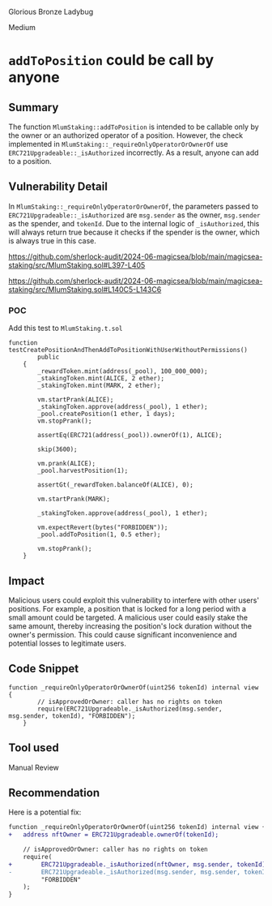 Glorious Bronze Ladybug

Medium

# `addToPosition` could be call by anyone

## Summary

The function `MlumStaking::addToPosition` is intended to be callable only by the owner or an authorized operator of a position. However, the check implemented in `MlumStaking::_requireOnlyOperatorOrOwnerOf` use `ERC721Upgradeable::_isAuthorized` incorrectly. As a result, anyone can add to a position.

## Vulnerability Detail

In `MlumStaking::_requireOnlyOperatorOrOwnerOf`, the parameters passed to `ERC721Upgradeable::_isAuthorized` are `msg.sender` as the owner, `msg.sender` as the spender, and `tokenId`. Due to the internal logic of `_isAuthorized`, this will always return true because it checks if the spender is the owner, which is always true in this case.

https://github.com/sherlock-audit/2024-06-magicsea/blob/main/magicsea-staking/src/MlumStaking.sol#L397-L405

https://github.com/sherlock-audit/2024-06-magicsea/blob/main/magicsea-staking/src/MlumStaking.sol#L140C5-L143C6

### POC
Add this test to `MlumStaking.t.sol`

```solidity
function testCreatePositionAndThenAddToPositionWithUserWithoutPermissions()
        public
    {
        _rewardToken.mint(address(_pool), 100_000_000);
        _stakingToken.mint(ALICE, 2 ether);
        _stakingToken.mint(MARK, 2 ether);

        vm.startPrank(ALICE);
        _stakingToken.approve(address(_pool), 1 ether);
        _pool.createPosition(1 ether, 1 days);
        vm.stopPrank();

        assertEq(ERC721(address(_pool)).ownerOf(1), ALICE);

        skip(3600);

        vm.prank(ALICE);
        _pool.harvestPosition(1);

        assertGt(_rewardToken.balanceOf(ALICE), 0);

        vm.startPrank(MARK);

        _stakingToken.approve(address(_pool), 1 ether);

        vm.expectRevert(bytes("FORBIDDEN"));
        _pool.addToPosition(1, 0.5 ether);

        vm.stopPrank();
    }
```
## Impact

Malicious users could exploit this vulnerability to interfere with other users' positions. For example, a position that is locked for a long period with a small amount could be targeted. A malicious user could easily stake the same amount, thereby increasing the position's lock duration without the owner's permission. This could cause significant inconvenience and potential losses to legitimate users.

## Code Snippet

```solidity
function _requireOnlyOperatorOrOwnerOf(uint256 tokenId) internal view {
        // isApprovedOrOwner: caller has no rights on token
        require(ERC721Upgradeable._isAuthorized(msg.sender, msg.sender, tokenId), "FORBIDDEN");
    }
```

## Tool used

Manual Review

## Recommendation

Here is a potential fix:

```diff
function _requireOnlyOperatorOrOwnerOf(uint256 tokenId) internal view {
+   address nftOwner = ERC721Upgradeable.ownerOf(tokenId);

    // isApprovedOrOwner: caller has no rights on token
    require(
+        ERC721Upgradeable._isAuthorized(nftOwner, msg.sender, tokenId),
-        ERC721Upgradeable._isAuthorized(msg.sender, msg.sender, tokenId),
         "FORBIDDEN"
    );
}
```

